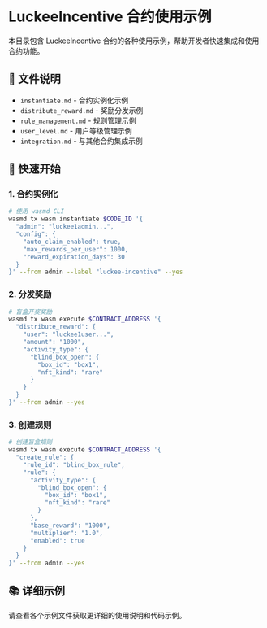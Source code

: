# LuckeeIncentive 合约使用示例

本目录包含 LuckeeIncentive 合约的各种使用示例，帮助开发者快速集成和使用合约功能。

## 📁 文件说明

- `instantiate.md` - 合约实例化示例
- `distribute_reward.md` - 奖励分发示例
- `rule_management.md` - 规则管理示例
- `user_level.md` - 用户等级管理示例
- `integration.md` - 与其他合约集成示例

## 🚀 快速开始

### 1. 合约实例化

```bash
# 使用 wasmd CLI
wasmd tx wasm instantiate $CODE_ID '{
  "admin": "luckee1admin...",
  "config": {
    "auto_claim_enabled": true,
    "max_rewards_per_user": 1000,
    "reward_expiration_days": 30
  }
}' --from admin --label "luckee-incentive" --yes
```

### 2. 分发奖励

```bash
# 盲盒开奖奖励
wasmd tx wasm execute $CONTRACT_ADDRESS '{
  "distribute_reward": {
    "user": "luckee1user...",
    "amount": "1000",
    "activity_type": {
      "blind_box_open": {
        "box_id": "box1",
        "nft_kind": "rare"
      }
    }
  }
}' --from admin --yes
```

### 3. 创建规则

```bash
# 创建盲盒规则
wasmd tx wasm execute $CONTRACT_ADDRESS '{
  "create_rule": {
    "rule_id": "blind_box_rule",
    "rule": {
      "activity_type": {
        "blind_box_open": {
          "box_id": "box1",
          "nft_kind": "rare"
        }
      },
      "base_reward": "1000",
      "multiplier": "1.0",
      "enabled": true
    }
  }
}' --from admin --yes
```

## 📚 详细示例

请查看各个示例文件获取更详细的使用说明和代码示例。
